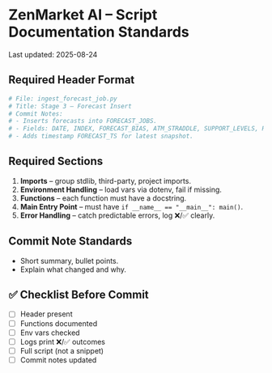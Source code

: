 # ZenMarket AI – Script Documentation Standards

Last updated: 2025-08-24

## Required Header Format

```python
# File: ingest_forecast_job.py
# Title: Stage 3 – Forecast Insert
# Commit Notes:
# - Inserts forecasts into FORECAST_JOBS.
# - Fields: DATE, INDEX, FORECAST_BIAS, ATM_STRADDLE, SUPPORT_LEVELS, RESISTANCE_LEVELS, RSI_CONTEXT, NOTES.
# - Adds timestamp FORECAST_TS for latest snapshot.
```

## Required Sections
1. **Imports** – group stdlib, third-party, project imports.
2. **Environment Handling** – load vars via dotenv, fail if missing.
3. **Functions** – each function must have a docstring.
4. **Main Entry Point** – must have `if __name__ == "__main__": main()`.
5. **Error Handling** – catch predictable errors, log ❌/✅ clearly.

## Commit Note Standards
- Short summary, bullet points.
- Explain what changed and why.

## ✅ Checklist Before Commit
- [ ] Header present
- [ ] Functions documented
- [ ] Env vars checked
- [ ] Logs print ❌/✅ outcomes
- [ ] Full script (not a snippet)
- [ ] Commit notes updated
